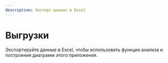 ```yaml
---
description: Экспорт данных в Excel
---
```


# Выгрузки

Экспортируйте данные в Excel, чтобы использовать функции анализа и построения диаграмм этого приложения.&#x20;
